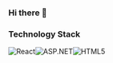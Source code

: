 ### Hi there 👋

<!--
**Choiyukang/Choiyukang** is a ✨ _special_ ✨ repository because its `README.md` (this file) appears on your GitHub profile.

Here are some ideas to get you started:

- 🔭 I’m currently working on ...
- 🌱 I’m currently learning ...
- 👯 I’m looking to collaborate on ...
- 🤔 I’m looking for help with ...
- 💬 Ask me about ...
- 📫 How to reach me: ...
- 😄 Pronouns: ...
- ⚡ Fun fact: ...
-->


### Technology Stack
<!-- React -->
<img alt="React" src="https://img.shields.io/badge/React-61DAFB?style=flat&logo=React&logoColor=white" /><img alt="ASP.NET" src="https://img.shields.io/badge/.NET-512BD4?style=flat&logo=ASP.NET&logoColor=white" /><img alt="HTML5" src="https://img.shields.io/badge/HTML5-E34F26?style=flat&logo=HTML5&logoColor=white" />
<!-- ASP.NET -->

<!-- HTML5 -->

